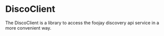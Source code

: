 # DiscoClient
The DiscoClient is a library to access the foojay discovery api service in 
a more convenient way.

